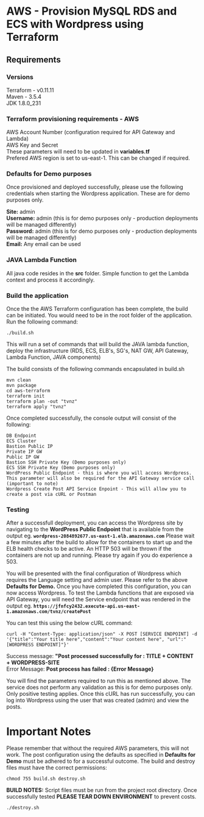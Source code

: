 # AWS - Provision MySQL RDS and ECS with Wordpress using Terraform

## Requirements
### Versions
Terraform - v0.11.11  
Maven - 3.5.4  
JDK 1.8.0_231
  
  
  
### Terraform provisioning requirements - AWS
AWS Account Number (configuration required for API Gateway and Lambda)   
AWS Key and Secret  
These parameters will need to be updated in **variables.tf**  
Prefered AWS region is set to us-east-1. This can be changed if required.  
  
  
### Defaults for Demo purposes
Once provisioned and deployed successfully, please use the following credentials when starting the Wordpress application. These are for demo purposes only.  
  
  
 **Site:** admin  
 **Username:** admin (this is for demo purposes only - production deployments will be managed differently)  
 **Password:** admin (this is for demo purposes only - production deployments will be managed differently)  
 **Email:** Any email can be used  
   
   
### JAVA Lambda Function  
All java code resides in the **src** folder. Simple function to get the Lambda context and process it accordingly.  
  
  
### Build the application
Once the the AWS Terraform configuration has been complete, the build can be initiated. You would need to be in the root folder of the application. Run the following command:  
  
```
./build.sh
```
  
This will run a set of commands that will build the JAVA lambda function, deploy the infrastructure (RDS, ECS, ELB's, SG's, NAT GW, API Gateway, Lambda Function, JAVA components)  
  
The build consists of the following commands encapsulated in build.sh  
```
mvn clean  
mvn package  
cd aws-terraform  
terraform init  
terraform plan -out "tvnz"  
terraform apply "tvnz"  
``` 
  
Once completed successfully, the console output will consist of the following:  
```
DB Endpoint  
ECS Cluster  
Bastion Public IP  
Private IP GW  
Public IP GW  
Bastion SSH Private Key (Demo purposes only)  
ECS SSH Private Key (Demo purposes only)  
WordPress Public Endpoint - this is where you will access Wordpress. This parameter will also be required for the API Gateway service call (important to note)  
Wordpress Create Post API Service Enpoint - This will allow you to create a post via cURL or Postman 
```  
  
### Testing  
After a successfull deployment, you can access the Wordpress site by navigating to the **WordPress Public Endpoint** that is available from the output eg. **``wordpress-2084892677.us-east-1.elb.amazonaws.com``**  Please wait a few minutes after the build to allow for the containers to start up and the ELB health checks to be active. An HTTP 503 will be thrown if the containers are not up and running. Please try again if you do experience a 503.    
  
You will be presented with the final configuration of Wordpress which requires the Language setting and admin user. Please refer to the above **Defaults for Demo.** Once you have completed this configuration, you can now access Wordpress. To test the Lambda functions that are exposed via API Gateway, you will need the Service endpoint that was rendered in the output eg. **``https://jfnfcy2432.execute-api.us-east-1.amazonaws.com/tvnz/createPost``**  
  
You can test this using the below cURL command:  
  
```  
curl -H "Content-Type: application/json" -X POST [SERVICE ENDPOINT] -d '{"title":"Your title here","content":"Your content here", "url":"[WORDPRESS ENDPOINT]"}'  
```  

Success message: **"Post processed successfully for : TITLE + CONTENT + WORDPRESS-SITE**  
Error Message: **Post process has failed : {Error Message}**
  
You will find the parameters required to run this as mentioned above. The service does not perform any validation as this is for demo purposes only. Only positive testing applies. Once this cURL has run successfully, you can log into Wordpress using the user that was created (admin) and view the posts.  
  
  
# Important Notes  
Please remember that without the required AWS parameters, this will not work. The post configuration using the defaults as specified in **Defaults for Demo** must be adhered to for a successful outcome. The build and destroy files must have the correct permissions:  
  
```
chmod 755 build.sh destroy.sh
```  
  
**BUILD NOTES:** Script files must be run from the project root directory. Once successfully tested **PLEASE TEAR DOWN ENVIRONMENT** to prevent costs.  
  
```
./destroy.sh
```
  
  


   
   
 
  
